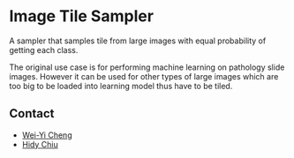 # Image Tile Sampler

A sampler that samples tile from large images with equal probability of getting
each class.

The original use case is for performing machine learning on pathology slide
images. However it can be used for other types of large images which are too
big to be loaded into learning model thus have to be tiled.

## Contact

* [Wei-Yi Cheng](https://github.com/weiyi-bitw)
* [Hidy Chiu](https://github.com/hidy0503)

